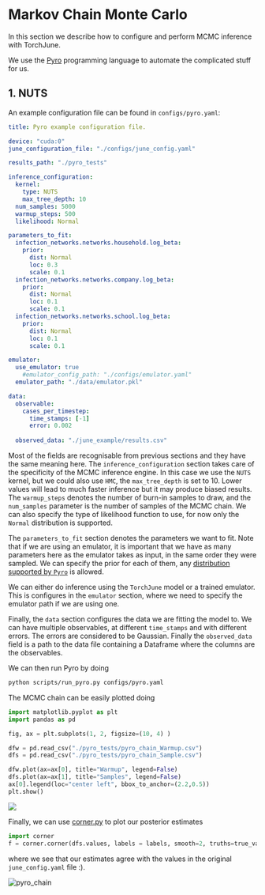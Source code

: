 # Markov Chain Monte Carlo

In this section we describe how to configure and perform MCMC inference with TorchJune.

We use the [Pyro](http://pyro.ai/) programming language to automate the complicated stuff for us.

## 1. NUTS

An example configuration file can be found in `configs/pyro.yaml`:

```yaml
title: Pyro example configuration file.

device: "cuda:0"
june_configuration_file: "./configs/june_config.yaml"

results_path: "./pyro_tests"

inference_configuration:
  kernel: 
    type: NUTS
    max_tree_depth: 10
  num_samples: 5000
  warmup_steps: 500
  likelihood: Normal

parameters_to_fit:
  infection_networks.networks.household.log_beta:
    prior:
      dist: Normal
      loc: 0.3
      scale: 0.1
  infection_networks.networks.company.log_beta:
    prior:
      dist: Normal
      loc: 0.1
      scale: 0.1
  infection_networks.networks.school.log_beta:
    prior:
      dist: Normal
      loc: 0.1
      scale: 0.1

emulator:
  use_emulator: true
    #emulator_config_path: "./configs/emulator.yaml"
  emulator_path: "./data/emulator.pkl"

data:
  observable: 
    cases_per_timestep:
      time_stamps: [-1]
      error: 0.002
    
  observed_data: "./june_example/results.csv"
```

Most of the fields are recognisable from previous sections and they have the same meaning here. The `inference_configuration` section takes care of the specificity of the MCMC inference engine. In this case we use the `NUTS` kernel, but we could also use `HMC`, the `max_tree_depth` is set to 10. Lower values will lead to much faster inference but it may produce biased results. The `warmup_steps` denotes the number of burn-in samples to draw, and the `num_samples` parameter is the number of samples of the MCMC chain. We can also specify the type of likelihood function to use, for now only the `Normal` distribution is supported.

The `parameters_to_fit` section denotes the parameters we want to fit. Note that if we are using an emulator, it is important that we have as many parameters here as the emulator takes as input, in the same order they were sampled. We can specify the prior for each of them, any [distribution supported by `Pyro`](https://docs.pyro.ai/en/stable/distributions.html) is allowed. 

We can either do inference using the `TorchJune` model or a trained emulator. This is configures in the `emulator` section, where we need to specify the emulator path if we are using one.

Finally, the `data` section configures the data we are fitting the model to. We can have multiple observables, at different `time_stamps` and with different errors. The errors are considered to be Gaussian. Finally the `observed_data` field is a path to the data file containing a Dataframe where the columns are the observables.

We can then run Pyro by doing

```bash
python scripts/run_pyro.py configs/pyro.yaml
```

The MCMC chain can be easily plotted doing

```python
import matplotlib.pyplot as plt
import pandas as pd

fig, ax = plt.subplots(1, 2, figsize=(10, 4) )

dfw = pd.read_csv("./pyro_tests/pyro_chain_Warmup.csv")
dfs = pd.read_csv("./pyro_tests/pyro_chain_Sample.csv")

dfw.plot(ax=ax[0], title="Warmup", legend=False)
dfs.plot(ax=ax[1], title="Samples", legend=False)
ax[0].legend(loc="center left", bbox_to_anchor=(2.2,0.5))
plt.show()
```

![](/home/arnau/code/torch_june_inference/docs/images/emulation/pyro_chain.png)

Finally, we can use [corner.py](https://corner.readthedocs.io/en/latest/index.html) to plot our posterior estimates

```python
import corner
f = corner.corner(dfs.values, labels = labels, smooth=2, truths=true_values, bins=25, show_titles=True)
```

where we see that our estimates agree with the values in the original `june_config.yaml` file :).

![pyro_chain](/home/arnau/code/torch_june_inference/docs/images/emulation/pyro_posteriors.png)